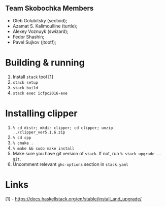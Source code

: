 Team Skobochka Members
----------------------

* Gleb Golubitsky (sectoid);
* Azamat S. Kalimoulline (turtle);
* Alexey Voznuyk (swizard);
* Fedor Shashin;
* Pavel Sujkov (jtootf);

Building & running
==================

1. Install `stack` tool [1]
2. `stack setup`
3. `stack build`
4. `stack exec icfpc2016-exe`

Installing clipper
==================

1. `% cd distr; mkdir clipper; cd clipper; unzip ../clipper_ver5.1.6.zip`
2. `% cd cpp`
3. `% cmake .`
4. `% make && sudo make install`
5. Make sure you have git version of `stack`. If not, run `% stack upgrade --git`.
6. Uncomment relevant `ghc-options` section in `stack.yaml`

Links
=====
[1] - https://docs.haskellstack.org/en/stable/install_and_upgrade/
